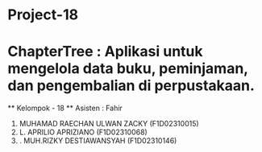 # Project-18
# ChapterTree : Aplikasi untuk mengelola data buku, peminjaman, dan pengembalian di perpustakaan.

** Kelompok - 18 **
Asisten : Fahir
1. MUHAMAD RAECHAN ULWAN ZACKY (F1D02310015)
2. L. APRILIO APRIZIANO (F1D02310068)
3. . MUH.RIZKY DESTIAWANSYAH (F1D02310146)
